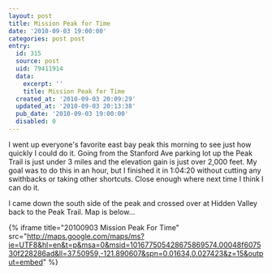 ```yaml
---
layout: post
title: Mission Peak for Time
date: '2010-09-03 19:00:00'
categories: post post
entry:
  id: 315
  source: post
  uid: 79411914
  data:
    excerpt: ''
    title: Mission Peak for Time
  created_at: '2010-09-03 20:09:29'
  updated_at: '2010-09-03 20:13:38'
  pub_date: '2010-09-03 19:00:00'
  disabled: 0
---
```


I went up everyone's favorite east bay peak this morning to see just how quickly I could do it. Going from the Stanford Ave parking lot up the Peak Trail is just under 3 miles and the elevation gain is just over 2,000 feet. My goal was to do this in an hour, but I finished it in 1:04:20 without cutting any swithbacks or taking other shortcuts. Close enough where next time I think I can do it.

I came down the south side of the peak and crossed over at Hidden Valley back to the Peak Trail. Map is below...

{% iframe title="20100903 Mission Peak For Time" src="http://maps.google.com/maps/ms?ie=UTF8&hl=en&t=p&msa=0&msid=101677505428675869574.00048f607530f228286ad&ll=37.50959,-121.890607&spn=0.01634,0.027423&z=15&output=embed" %}
